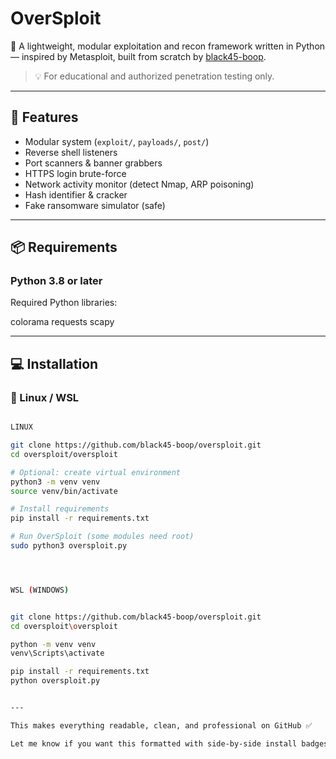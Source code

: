 # OverSploit

🚀 A lightweight, modular exploitation and recon framework written in Python — inspired by Metasploit, built from scratch by [black45-boop](https://github.com/black45-boop).

> 💡 For educational and authorized penetration testing only.

---

## 🧩 Features

- Modular system (`exploit/`, `payloads/`, `post/`)
- Reverse shell listeners
- Port scanners & banner grabbers
- HTTPS login brute-force
- Network activity monitor (detect Nmap, ARP poisoning)
- Hash identifier & cracker
- Fake ransomware simulator (safe)

---

## 📦 Requirements

### Python 3.8 or later  
Required Python libraries:

colorama
requests
scapy


---

## 💻 Installation

### 🐧 Linux / WSL

```bash

LINUX

git clone https://github.com/black45-boop/oversploit.git
cd oversploit/oversploit

# Optional: create virtual environment
python3 -m venv venv
source venv/bin/activate

# Install requirements
pip install -r requirements.txt

# Run OverSploit (some modules need root)
sudo python3 oversploit.py




WSL (WINDOWS)


git clone https://github.com/black45-boop/oversploit.git
cd oversploit\oversploit

python -m venv venv
venv\Scripts\activate

pip install -r requirements.txt
python oversploit.py


---

This makes everything readable, clean, and professional on GitHub ✅

Let me know if you want this formatted with side-by-side install badges or a "Copy" button for commands.


